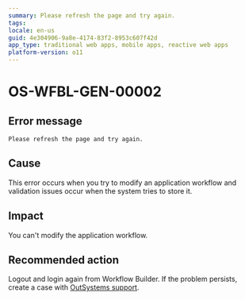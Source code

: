 ```yaml
---
summary: Please refresh the page and try again.
tags:
locale: en-us
guid: 4e304906-9a8e-4174-83f2-8953c607f42d
app_type: traditional web apps, mobile apps, reactive web apps
platform-version: o11
---
```


# OS-WFBL-GEN-00002

## Error message

`Please refresh the page and try again.`

## Cause

This error occurs when you try to modify an application workflow and validation issues occur when the system tries to store it.

## Impact

You can't modify the application workflow.

## Recommended action

Logout and login again from Workflow Builder. If the problem persists, create a case with [OutSystems support](https://success.outsystems.com/Support).
